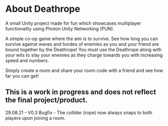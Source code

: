 # About Deathrope

A small Unity project made for fun which showcases multiplayer functionality using Photon Unity Networking (PUN).

A simple co-op game where the aim is to survive.  See how long you can survive against waves and hordes of enemies as you and your friend are bound together by the Deathrope!
You must use the Deathrope along with your wits to slay your enemies as they charge towards you with increasing speed and numbers.

Simply create a room and share your room code with a friend and see how far you can get!

## This is a work in progress and does not reflect the final project/product.


29.08.21 - V0.3 Bugfix - The collider (rope) now always snaps to both players upon joining a room.
